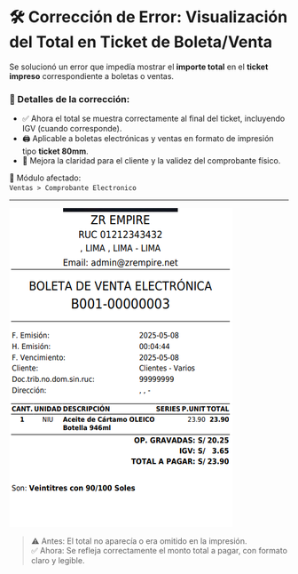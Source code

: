 # 🛠️ Corrección de Error: Visualización del Total en Ticket de Boleta/Venta

Se solucionó un error que impedía mostrar el **importe total** en el **ticket impreso** correspondiente a boletas o ventas.

### 🔧 Detalles de la corrección:
- ✅ Ahora el total se muestra correctamente al final del ticket, incluyendo IGV (cuando corresponde).
- 🖨️ Aplicable a boletas electrónicas y ventas en formato de impresión tipo **ticket 80mm**.
- 🧾 Mejora la claridad para el cliente y la validez del comprobante físico.

📌 Módulo afectado:  
`Ventas > Comprobante Electronico`

---

![Total Ticket Boleta](img/total-ticket-boleta.png)


> ⚠️ Antes: El total no aparecía o era omitido en la impresión.  
> ✅ Ahora: Se refleja correctamente el monto total a pagar, con formato claro y legible.
